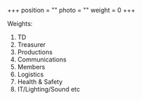 +++
position = ""
photo = ""
weight = 0
+++

Weights:
1. TD
2. Treasurer
3. Productions
4. Communications
5. Members
6. Logistics
7. Health & Safety
8. IT/Lighting/Sound etc